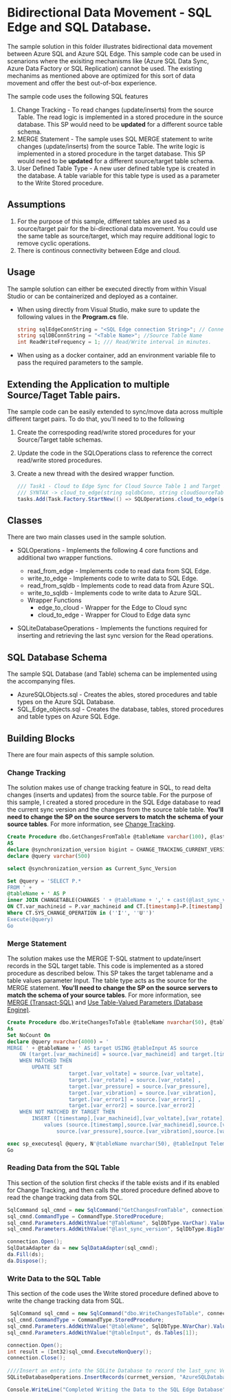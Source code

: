 # Bidirectional Data Movement - SQL Edge and SQL Database.

The sample solution in this folder illustrates bidirectional data movement between Azure SQL and Azure SQL Edge. This sample code can be used in scenarions where the exisiting mechanisms like (Azure SQL Data Sync, Azure Data Factory or SQL Replication) cannot be used. The existing mechanims as mentioned above are optimized for this sort of data movement and offer the best out-of-box experience.

The sample code uses the following SQL features

1. Change Tracking - To read changes (update/inserts) from the source Table. The read logic is implemented in a stored procedure in the source database. This SP would need to be **updated** for a different source table schema.
2. MERGE Statement - The sample uses SQL MERGE statement to write changes (update/inserts) from the source Table. The write logic is implemented in a stored procedure in the target database. This SP would need to be **updated** for a different source/target table schema.
3. User Defined Table Type - A new user defined table type is created in the database. A table variable for this table type is used as a parameter to the Write Stored procedure. 

## Assumptions

1. For the purpose of this sample, different tables are used as a source/target pair for the bi-directional data movement. You could use the same table as source/target, which may require additional logic to remove cyclic operations. 
2. There is continous connectivity between Edge and cloud. 

## Usage

The sample solution can either be executed directly from within Visual Studio or can be containerized and deployed as a container. 

- When using directly from Visual Studio, make sure to update the following values in the **Program.cs** file. 
    ```csharp
    string sqlEdgeConnString = "<SQL Edge connection String>"; // Connection string for the SQL Edge Instance. 
    string sqlDBConnString = "<Table Name>"; //Source Table Name   
    int ReadWriteFrequency = 1; /// Read/Write interval in minutes. 
    ```
- When using as a docker container, add an environment variable file to pass the required parameters to the sample.

## Extending the Application to multiple Source/Taget Table pairs. 

The sample code can be easily extended to sync/move data across multiple different target pairs. To do that, you'll need to to the following
1. Create the correspoding read/write stored procedures for your Source/Target table schemas. 
2. Update the code in the SQLOperations class to reference the correct read/write stored procedures.
3. Create a new thread with the desired wrapper function. 

    ```csharp
    /// Task1 - Cloud to Edge Sync for Cloud Source Table 1 and Target Edge Table 1
    /// SYNTAX -> cloud_to_edge(string sqldbConn, string cloudSourceTable, string edgeconn, string EdgeDestTable, int FrequencyInMinutes)
    tasks.Add(Task.Factory.StartNew(() => SQLOperations.cloud_to_edge(sqlDBConnString, "TelemetryData", sqlEdgeConnString, "TelemetryDataTarget", ReadWriteFrequency)));
    ```

## Classes

There are two main classes used in the sample solution. 

- SQLOperations - Implements the following 4 core functions and additional two wrapper functions.
    - read_from_edge - Implements code to read data from SQL Edge.
    - write_to_edge - Implements code to write data to SQL Edge. 
    - read_from_sqldb - Implements code to read data from Azure SQL.
    - write_to_sqldb - Implements code to write data to Azure SQL.
    - Wrapper Functions 
        - edge_to_cloud - Wrapper for the Edge to Cloud sync
        - cloud_to_edge - Wrapper for Cloud to Edge data sync

- SQLiteDatabaseOperations - Implements the functions required for inserting and retrieving the last sync version for the Read operations. 

## SQL Database Schema

The sample SQL Database (and Table) schema can be implemented using the accompanying files. 
- AzureSQLObjects.sql - Creates the ables, stored procedures and table types on the Azure SQL Database.
- SQL_Edge_objects.sql - Creates the database, tables, stored procedures and table types on Azure SQL Edge.

## Building Blocks 

There are four main aspects of this sample solution. 

### Change Tracking 

The solution makes use of change tracking feature in SQL, to read delta changes (inserts and updates) from the source table. For the purpose of this sample, I created a stored procedure in the SQL Edge database to read the current sync version and the changes from the source table table. **You'll need to change the SP on the source servers to match the schema of your source tables**. For more information, see [Change Tracking](https://docs.microsoft.com/sql/relational-databases/track-changes/about-change-tracking-sql-server).

```sql
Create Procedure dbo.GetChangesFromTable @tableName varchar(100), @last_sync_version bigint
AS
declare @synchronization_version bigint = CHANGE_TRACKING_CURRENT_VERSION(); 
declare @query varchar(500) 

select @synchronization_version as Current_Sync_Version

Set @query = 'SELECT P.*
FROM ' + 
@tableName + ' AS P  
inner JOIN CHANGETABLE(CHANGES ' + @tableName + ',' + cast(@last_sync_version as varchar(10)) + ') AS CT  
ON CT.var_machineid = P.var_machineid and CT.[timestamp]=P.[timestamp] 
Where CT.SYS_CHANGE_OPERATION in (''I'', ''U'')'
Execute(@query)
Go
```

### Merge Statement

The solution makes use the MERGE T-SQL statment to update/insert records in the SQL target table. This code is implemented as a stored procedure as described below. This SP takes the target tablename and a table values parameter Input. The table type acts as the source for the MERGE statement. **You'll need to change the SP on the source servers to match the schema of your source tables**. For more information, see [MERGE (Transact-SQL)](https://docs.microsoft.com/sql/t-sql/statements/merge-transact-sql) and [Use Table-Valued Parameters (Database Engine)](https://docs.microsoft.com/sql/relational-databases/tables/use-table-valued-parameters-database-engine).

```sql
Create Procedure dbo.WriteChangesToTable @tableName nvarchar(50), @tableInput TelemetryDataTable READONLY
As
Set NoCount On
declare @query nvarchar(4000) = '
MERGE ' + @tableName + ' AS target USING @tableInput AS source  
    ON (target.[var_machineid] = source.[var_machineid] and target.[timestamp] = source.[timestamp])  
    WHEN MATCHED THEN
        UPDATE SET  
					target.[var_voltate] = source.[var_voltate],
					target.[var_rotate] = source.[var_rotate] ,
					target.[var_pressure] = source.[var_pressure],
					target.[var_vibration] = source.[var_vibration],
					target.[var_error1] = source.[var_error1] ,
					target.[var_error2] = source.[var_error2]   
    WHEN NOT MATCHED BY TARGET THEN  
        INSERT ([timestamp],[var_machineid],[var_voltate],[var_rotate],[var_pressure],[var_vibration],[var_error1],[var_error2])
			values (source.[timestamp],source.[var_machineid],source.[var_voltate],source.[var_rotate],
				source.[var_pressure],source.[var_vibration],source.[var_error1],source.[var_error2]);'

exec sp_executesql @query, N'@tableName nvarchar(50), @tableInput TelemetryDataTable READONLY', @tableName, @tableInput
Go

```

### Reading Data from the SQL Table

This section of the solution first checks if the table exists and if its enabled for Change Tracking, and then calls the stored procedure defined above to read the change tracking data from SQL. 

```csharp
SqlCommand sql_cmnd = new SqlCommand("GetChangesFromTable", connection);
sql_cmnd.CommandType = CommandType.StoredProcedure;
sql_cmnd.Parameters.AddWithValue("@TableName", SqlDbType.VarChar).Value = tablename;
sql_cmnd.Parameters.AddWithValue("@last_sync_version", SqlDbType.BigInt).Value = last_sync_version;

connection.Open();
SqlDataAdapter da = new SqlDataAdapter(sql_cmnd);
da.Fill(ds);
da.Dispose();
```

### Write Data to the SQL Table

This section of the code uses the Write stored procedure defined above to write the change tracking data from SQL. 

```csharp
 SqlCommand sql_cmnd = new SqlCommand("dbo.WriteChangesToTable", connection);
sql_cmnd.CommandType = CommandType.StoredProcedure;
sql_cmnd.Parameters.AddWithValue("@tableName", SqlDbType.NVarChar).Value = desttableName;
sql_cmnd.Parameters.AddWithValue("@tableInput", ds.Tables[1]);

connection.Open();
int result = (Int32)sql_cmnd.ExecuteNonQuery();
connection.Close();
                    
////Insert an entry into the SQLite Database to record the last_sync Version and the Source Table Name. 
SQLiteDatabaseOperations.InsertRecords(currnet_version, "AzureSQLDatabase", CloudSourceTable);

Console.WriteLine("Completed Writing the Data to the SQL Edge Database");
```

